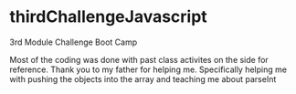 # thirdChallengeJavascript
3rd Module Challenge Boot Camp

Most of the coding was done with past class activites on the side for reference.
Thank you to my father for helping me. Specifically helping me with pushing the objects into the array and teaching me about parseInt